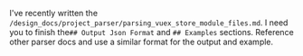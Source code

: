 I've recently written the `/design_docs/project_parser/parsing_vuex_store_module_files.md`. I need you to finish the`## Output Json Format` and `## Examples` sections. Reference other parser docs and use a similar format for the output and example.
